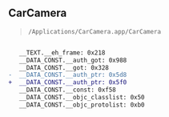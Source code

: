## CarCamera

> `/Applications/CarCamera.app/CarCamera`

```diff

   __TEXT.__eh_frame: 0x218
   __DATA_CONST.__auth_got: 0x988
   __DATA_CONST.__got: 0x328
-  __DATA_CONST.__auth_ptr: 0x5d8
+  __DATA_CONST.__auth_ptr: 0x5f0
   __DATA_CONST.__const: 0xf58
   __DATA_CONST.__objc_classlist: 0x50
   __DATA_CONST.__objc_protolist: 0xb0

```
